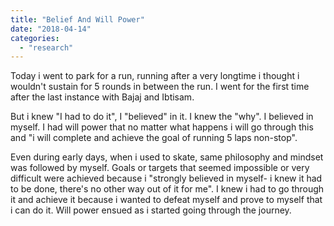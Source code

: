 ```yaml
---
title: "Belief And Will Power"
date: "2018-04-14"
categories: 
  - "research"
---
```


Today i went to park for a run, running after a very longtime i thought i wouldn't sustain for 5 rounds in between the run. I went for the first time after the last instance with Bajaj and Ibtisam.

But i knew "I had to do it", I "believed" in it. I knew the "why". I believed in myself. I had will power that no matter what happens i will go through this and "i will complete and achieve the goal of running 5 laps non-stop".

Even during early days, when i used to skate, same philosophy and mindset was followed by myself. Goals or targets that seemed impossible or very difficult were achieved because i "strongly believed in myself- i knew it had to be done, there's no other way out of it for me". I knew i had to go through it and achieve it because i wanted to defeat myself and prove to myself that i can do it. Will power ensued as i started going through the journey.
